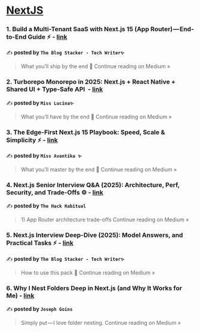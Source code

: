 
<h1><a href=https://medium.com/tag/nextjs/recommended target="_blank" rel="noopener noreferrer">NextJS</a></h1>
<h3>1. Build a Multi-Tenant SaaS with Next.js 15 (App Router) — End-to-End Guide ️⚡ - <a href="https://medium.com/@TheblogStacker/build-a-multi-tenant-saas-with-next-js-15-app-router-end-to-end-guide-%EF%B8%8F-b413caf4419a?source=rss------nextjs-5" target="_blank" rel="noopener noreferrer">link</a></h3>

✍️ **posted by `The Blog Stacker - Tech Writer✨`**

<blockquote>What you’ll ship by the end 🚀
Continue reading on Medium »</blockquote>

<h3>2. Turborepo Monorepo in 2025: Next.js + React Native + Shared UI + Type-Safe API ️ - <a href="https://medium.com/@MissLucina/turborepo-monorepo-in-2025-next-js-react-native-shared-ui-type-safe-api-%EF%B8%8F-5f79ad6b8095?source=rss------nextjs-5" target="_blank" rel="noopener noreferrer">link</a></h3>

✍️ **posted by `Miss Lucina✨`**

<blockquote>What you’ll have by the end 🚀
Continue reading on Medium »</blockquote>

<h3>3. The Edge-First Next.js 15 Playbook: Speed, Scale & Simplicity ⚡ - <a href="https://medium.com/@missAvantika/the-edge-first-next-js-15-playbook-speed-scale-simplicity-239292128277?source=rss------nextjs-5" target="_blank" rel="noopener noreferrer">link</a></h3>

✍️ **posted by `Miss Avantika ✨`**

<blockquote>What you’ll master by the end 🎯
Continue reading on Medium »</blockquote>

<h3>4. Next.js Senior Interview Q&A (2025): Architecture, Perf, Security, and Trade-Offs ⚙️ - <a href="https://medium.com/@theHackHabitual/next-js-senior-interview-q-a-2025-architecture-perf-security-and-trade-offs-%EF%B8%8F-51c597385d9d?source=rss------nextjs-5" target="_blank" rel="noopener noreferrer">link</a></h3>

✍️ **posted by `The Hack Habitual`**

<blockquote>1) App Router architecture trade-offs
Continue reading on Medium »</blockquote>

<h3>5. Next.js Interview Deep-Dive (2025): Model Answers, and Practical Tasks ⚡️ - <a href="https://medium.com/@TheblogStacker/next-js-interview-deep-dive-2025-model-answers-and-practical-tasks-%EF%B8%8F-cd7f12f73748?source=rss------nextjs-5" target="_blank" rel="noopener noreferrer">link</a></h3>

✍️ **posted by `The Blog Stacker - Tech Writer✨`**

<blockquote>How to use this pack 🎯
Continue reading on Medium »</blockquote>

<h3>6. Why I Nest Folders Deep in Next.js (and Why It Works for Me) - <a href="https://medium.com/@joseph.goins/why-i-nest-folders-deep-in-next-js-and-why-it-works-for-me-ac9720a2037a?source=rss------nextjs-5" target="_blank" rel="noopener noreferrer">link</a></h3>

✍️ **posted by `Joseph Goins`**

<blockquote>Simply put — I love folder nesting.
Continue reading on Medium »</blockquote>

